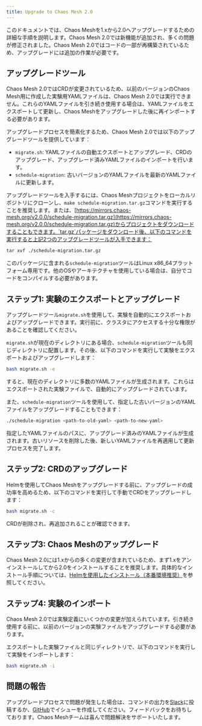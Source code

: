 ```yaml
---
title: Upgrade to Chaos Mesh 2.0
---
```


このドキュメントでは、Chaos Meshを1.xから2.0へアップグレードするための詳細な手順を説明します。Chaos Mesh 2.0では新機能が追加され、多くの問題が修正されました。Chaos Mesh 2.0ではコードの一部が再構築されているため、アップグレードには追加の作業が必要です。

## アップグレードツール

Chaos Mesh 2.0ではCRDが変更されているため、以前のバージョンのChaos Mesh用に作成した実験用YAMLファイルは、Chaos Mesh 2.0では実行できません。これらのYAMLファイルを引き続き使用する場合は、YAMLファイルをエクスポートして更新し、Chaos Meshをアップグレードした後に再インポートする必要があります。

アップグレードプロセスを簡素化するため、Chaos Mesh 2.0では以下のアップグレードツールを提供しています：

- `migrate.sh`: YAMLファイルの自動エクスポートとアップグレード、CRDのアップグレード、アップグレード済みYAMLファイルのインポートを行います。
- `schedule-migration`: 古いバージョンのYAMLファイルを最新のYAMLファイルに更新します。

アップグレードツールを入手するには、Chaos Meshプロジェクトをローカルリポジトリにクローンし、`make schedule-migration.tar.gz`コマンドを実行することを推奨します。または、[https://mirrors.chaos-mesh.org/v2.0.0/schedule-migration.tar.gz](https://mirrors.chaos-mesh.org/v2.0.0/schedule-migration.tar.gz)からプロジェクトをダウンロードすることもできます。`tar.gz`パッケージをダウンロード後、以下のコマンドを実行すると上記2つのアップグレードツールが入手できます：

```bash
tar xvf ./schedule-migration.tar.gz
```

このパッケージに含まれる`schedule-migration`ツールはLinux x86_64プラットフォーム専用です。他のOSやアーキテクチャを使用している場合は、自分でコードをコンパイルする必要があります。

## ステップ1: 実験のエクスポートとアップグレード

アップグレードツール`migrate.sh`を使用して、実験を自動的にエクスポートおよびアップグレードできます。実行前に、クラスタにアクセスする十分な権限があることを確認してください。

`migrate.sh`が現在のディレクトリにある場合、`schedule-migration`ツールも同じディレクトリに配置します。その後、以下のコマンドを実行して実験をエクスポートおよびアップグレードします：

```bash
bash migrate.sh -e
```

すると、現在のディレクトリに多数のYAMLファイルが生成されます。これらはエクスポートされた実験ファイルで、自動的にアップグレードされています。

また、`schedule-migration`ツールを使用して、指定した古いバージョンのYAMLファイルをアップグレードすることもできます：

```bash
./schedule-migration <path-to-old-yaml> <path-to-new-yaml>
```

指定したYAMLファイルのパスに、アップグレード済みのYAMLファイルが生成されます。古いリソースを削除した後、新しいYAMLファイルを再適用して更新プロセスを完了します。

## ステップ2: CRDのアップグレード

Helmを使用してChaos Meshをアップグレードする前に、アップグレードの成功率を高めるため、以下のコマンドを実行して手動でCRDをアップグレードします：

```bash
bash migrate.sh -c
```

CRDが削除され、再追加されることが確認できます。

## ステップ3: Chaos Meshのアップグレード

Chaos Mesh 2.0には1.xからの多くの変更が含まれているため、まず1.xをアンインストールしてから2.0をインストールすることを推奨します。具体的なインストール手順については、[Helmを使用したインストール（本番環境推奨）](production-installation-using-helm.md)を参照してください。

## ステップ4: 実験のインポート

Chaos Mesh 2.0では実験定義にいくつかの変更が加えられています。引き続き使用する前に、以前のバージョンの実験ファイルをアップグレードする必要があります。

エクスポートした実験ファイルと同じディレクトリで、以下のコマンドを実行して実験をインポートします：

```bash
bash migrate.sh -i
```

## 問題の報告

アップグレードプロセスで問題が発生した場合は、コマンドの出力を[Slack](https://cloud-native.slack.com/archives/C0193VAV272)に投稿するか、[GitHub](https://github.com/pingcap/chaos-mesh/issues)でイシューを作成してください。フィードバックをお待ちしております。Chaos Meshチームは喜んで問題解決をサポートいたします。